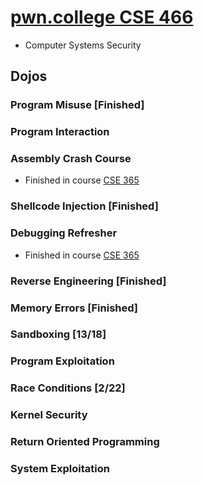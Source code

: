 # [pwn.college CSE 466](https://pwn.college/cse466-f2023/)

- Computer Systems Security

## Dojos

### Program Misuse **[Finished]**

### Program Interaction

### Assembly Crash Course

- Finished in course [CSE 365](https://github.com/he15enbug/cse-365)

### Shellcode Injection **[Finished]**

### Debugging Refresher

- Finished in course [CSE 365](https://github.com/he15enbug/cse-365)

### Reverse Engineering **[Finished]**

### Memory Errors **[Finished]**

### Sandboxing **[13/18]**

### Program Exploitation

### Race Conditions **[2/22]**

### Kernel Security

### Return Oriented Programming

### System Exploitation